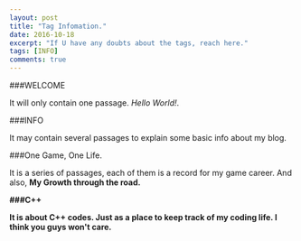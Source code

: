 ```yaml
---
layout: post
title: "Tag Infomation."
date: 2016-10-18
excerpt: "If U have any doubts about the tags, reach here."
tags: [INFO]
comments: true
---
```


###WELCOME

It will only contain one passage. <em>Hello World!</em>. 

###INFO

It may contain several passages to explain some basic info about my blog.

###One Game, One Life.

It is a series of passages, each of them is a record for my game career. And also, <strong>My Growth<strong> through the road.

###C++

It is about C++ codes. Just as a place to keep track of my coding life. I think you guys won't care.